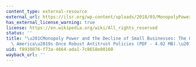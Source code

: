 ```yaml
---
content_type: external-resource
external_url: https://ilsr.org/wp-content/uploads/2018/03/MonopolyPower-SmallBusiness.pdf
has_external_license_warning: true
license: https://en.wikipedia.org/wiki/All_rights_reserved
status: ''
title: "\u201CMonopoly Power and the Decline of Small Businesses: The Case for Restoring\
  \ America\u2019s Once Robust Antitrust Policies (PDF - 4.02 MB).\u201D"
uid: f8930876-f73a-4664-ada1-7c8658e08160
wayback_url: ''
---
```

